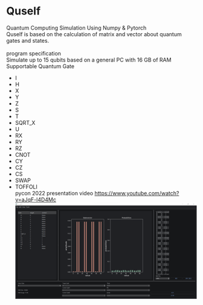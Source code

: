# Quself
Quantum Computing Simulation Using Numpy & Pytorch<br>
Quself is based on the calculation of matrix and vector about quantum gates and states.<br><br>
program specification<br>
Simulate up to 15 qubits based on a general PC with 16 GB of RAM<br>
Supportable Quantum Gate<br>
- I
- H
- X
- Y
- Z
- S
- T
- SQRT_X
- U
- RX
- RY
- RZ
- CNOT
- CY
- CZ
- CS
- SWAP
- TOFFOLI <br>
pycon 2022 presentation video <herf>https://www.youtube.com/watch?v=aJqF-l4D4Mc</herf></br>
![인터페이스](/gui/display.png)
